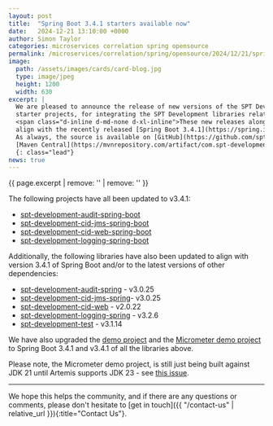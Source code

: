 ```yaml
---
layout: post
title:  "Spring Boot 3.4.1 starters available now"
date:   2024-12-21 13:10:00 +0000
author: Simon Taylor
categories: microservices correlation spring opensource
permalink: /microservices/correlation/spring/opensource/2024/12/21/spring-boot-3-4-1-starters-available-now
image:
  path: /assets/images/cards/card-blog.jpg
  type: image/jpeg
  height: 1200
  width: 630
excerpt: |
  We are pleased to announce the release of new versions of the SPT Development [Spring Boot](https://spring.io/projects/spring-boot){: target="_blank"} 
  starter projects, for integrating the SPT Development libraries related to correlation IDs, logging and auditing, into Spring Boot applications. 
  <span class="d-inline d-md-none d-xl-inline">These new releases along with new releases of some of the projects they relate to, have been updated to 
  align with the recently released [Spring Boot 3.4.1](https://spring.io/blog/2024/12/19/spring-boot-3-4-1-available-now){: target="_blank" }. 
  As always, the source is available on [GitHub](https://github.com/spt-development) and the artifacts are also available in
  [Maven Central](https://mvnrepository.com/artifact/com.spt-development) for easy inclusion in your own <em>Java</em> projects.</span>
  {: class="lead"}
news: true
---
```

{{ page.excerpt | remove: '<span class="d-inline d-md-none d-xl-inline">' | remove: '</span>' }}

The following projects have all been updated to v3.4.1:

* [spt-development-audit-spring-boot](https://github.com/spt-development/spt-development-audit-spring-boot)
* [spt-development-cid-jms-spring-boot](https://github.com/spt-development/spt-development-cid-jms-spring-boot)
* [spt-development-cid-web-spring-boot](https://github.com/spt-development/spt-development-cid-web-spring-boot)
* [spt-development-logging-spring-boot](https://github.com/spt-development/spt-development-logging-spring-boot)

Additionally, the following libraries have also been updated to align with version 3.4.1 of Spring Boot and/or to the latest versions of other 
dependencies:

* [spt-development-audit-spring](https://github.com/spt-development/spt-development-audit-spring) - v3.0.25
* [spt-development-cid-jms-spring](https://github.com/spt-development/spt-development-cid-jms-spring)- v3.0.25
* [spt-development-cid-web](https://github.com/spt-development/spt-development-cid-web) - v2.0.22
* [spt-development-logging-spring](https://github.com/spt-development/spt-development-logging-spring) - v3.2.6
* [spt-development-test](https://github.com/spt-development/spt-development-test) - v3.1.14

We have also upgraded the [demo project](https://github.com/spt-development/spt-development-demo) and the 
[Micrometer demo project](https://github.com/spt-development/spt-development-micrometer-tracing-demo) to Spring Boot 3.4.1 and v3.4.1 of all the libraries above.

Please note, the Micrometer demo project, is still just being built against JDK 21 until Artemis supports JDK 23 - see [this issue](https://issues.apache.org/jira/browse/ARTEMIS-4975).

---

We hope this helps the community, and if there are any questions or comments, please don't hesitate to [get in touch]({{ "/contact-us" | relative_url }}){:title="Contact Us"}.
